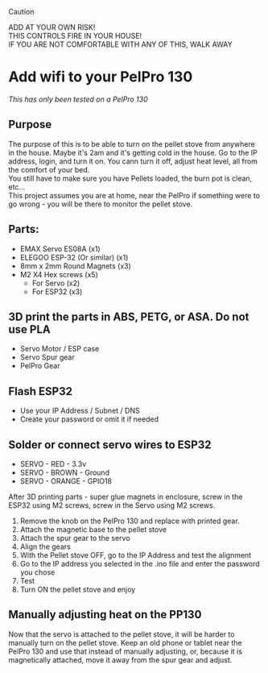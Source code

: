 > [!CAUTION]
> ADD AT YOUR OWN RISK! <br>
> THIS CONTROLS FIRE IN YOUR HOUSE!<br>
> IF YOU ARE NOT COMFORTABLE WITH ANY OF THIS, WALK AWAY

# Add wifi to your PelPro 130
*This has only been tested on a PelPro 130*

## Purpose
The purpose of this is to be able to turn on the pellet stove from anywhere in the house. Maybe it's 2am and it's getting cold in the house. Go to the IP address, login, and turn it on. You cann turn it off, adjust heat level, all from the comfort of your bed.<br>
You still have to make sure you have Pellets loaded, the burn pot is clean, etc... <br>
This project assumes you are at home, near the PelPro if something were to go wrong - you will be there to monitor the pellet stove.

## Parts: 
- EMAX Servo ES08A (x1)
- ELEGOO ESP-32 (Or similar) (x1)
- 8mm x 2mm Round Magnets (x3)
- M2 X4 Hex screws (x5)
   - For Servo (x2)
   - For ESP32 (x3)


## 3D print the parts in ABS, PETG, or ASA. Do not use PLA
- Servo Motor / ESP case
- Servo Spur gear
- PelPro Gear

## Flash ESP32
- Use your IP Address / Subnet / DNS
- Create your password or omit it if needed

## Solder or connect servo wires to ESP32
- SERVO  -  RED    -  3.3v
- SERVO  -  BROWN  -  Ground
- SERVO  -  ORANGE -  GPIO18

After 3D printing parts - super glue magnets in enclosure, screw in the ESP32 using M2 screws, screw in the Servo using M2 screws.

1. Remove the knob on the PelPro 130 and replace with printed gear.
2. Attach the magnetic base to the pellet stove
3. Attach the spur gear to the servo
4. Align the gears
5. With the Pellet stove OFF, go to the IP Address and test the alignment
6. Go to the IP address you selected in the .ino file and enter the password you chose
7. Test
8. Turn ON the pellet stove and enjoy

## Manually adjusting heat on the PP130
Now that the servo is attached to the pellet stove, it will be harder to manually turn on the pellet stove. Keep an old phone or tablet near the PelPro 130 and use that instead of manually adjusting, or, because it is magnetically attached, move it away from the spur gear and adjust. 
